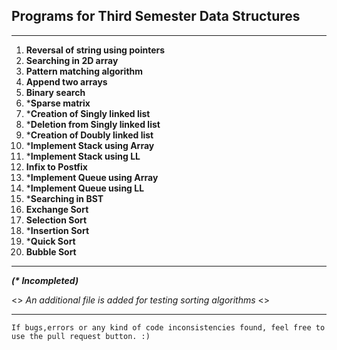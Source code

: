 ## Programs for Third Semester Data Structures

---
01. **Reversal of string using pointers**
02. **Searching in 2D array**
03. **Pattern matching algorithm**
04. **Append two arrays**
05. **Binary search**
06. ***Sparse matrix**
07. ***Creation of Singly linked list**
08. ***Deletion from Singly linked list**
09. ***Creation of Doubly linked list**
10. ***Implement Stack using Array**
11. ***Implement Stack using LL**
12. **Infix to Postfix**
13. ***Implement Queue using Array**
14. ***Implement Queue using LL**
15. ***Searching in BST**
16. **Exchange Sort**
17. **Selection Sort**
18. ***Insertion Sort**
19. ***Quick Sort**
20. **Bubble Sort**
---
___(* Incompleted)___

<> *_An additional file is added for testing sorting algorithms_* <>

---
	If bugs,errors or any kind of code inconsistencies found, feel free to use the pull request button. :)
